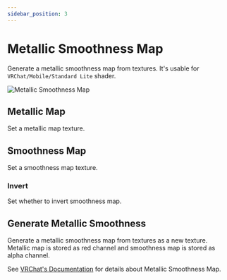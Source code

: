 ```yaml
---
sidebar_position: 3
---
```


# Metallic Smoothness Map

Generate a metallic smoothness map from textures.
It's usable for `VRChat/Mobile/Standard Lite` shader.

![Metallic Smoothness Map](/img/metallic_smoothness_map.png)

## Metallic Map

Set a metallic map texture.

## Smoothness Map

Set a smoothness map texture.

### Invert

Set whether to invert smoothness map.

## Generate Metallic Smoothness

Generate a metallic smoothness map from textures as a new texture.
Metallic map is stored as red channel and smoothness map is stored as alpha channel.

See [VRChat's Documentation](https://creators.vrchat.com/platforms/android/quest-content-limitations/#shaders) for details about Metallic Smoothness Map.
